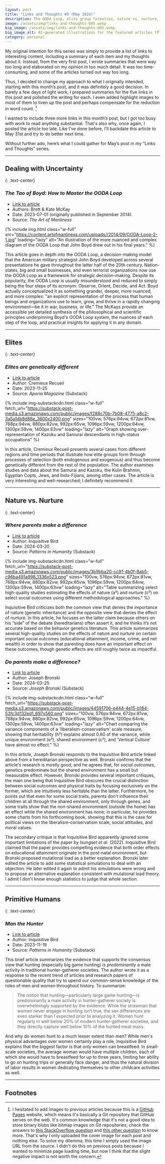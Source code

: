 ```yaml
---
layout: post
title: "Links and Thoughts #5 (May 2024)"
description: The OODA Loop, elite group formation, nature vs. nurture, and why male hunter-gatherers hunt more than females.
image: /assets/img/links-and-thoughts-005.webp
big_image: /assets/img/links-and-thoughts-005.webp
big_image_alt: AI-generated illustrations for the featured articles (Playground v2.5).
category: personal
---
```


My original intention for this series was simply to provide a list of links to interesting content, including a summary of each item and my thoughts about it. Instead, from the very first post, I wrote summaries that were way too long and elaborated on my opinion in too much detail. It was too time-consuming, and some of the articles turned out way too long.

Thus, I decided to change my approach to what I originally intended, starting with this month’s post, and it was definitely a good decision. In barely a few days of light work, I prepared summaries for the five links in this post and polished the writing for each. I even added highlight images to most of them to liven up the post and perhaps compensate for the reduction in word count. [^fn-1]

I wanted to include three more links in this month’s post, but I got too busy with work to read anything substantial. That's also why, once again, I posted the article too late. Like I’ve done before, I’ll backdate this article to May 31st and try to do better next time.

Without further ado, here’s what I could gather for May’s post in my “Links and Thoughts” series.

---

## Dealing with Uncertainty
{: .text-center}

### _The Tao of Boyd: How to Master the OODA Loop_

- [Link to article](https://www.artofmanliness.com/character/behavior/ooda-loop/)
- Authors: Brett & Kate McKay
- Date: 2023-07-01 (originally published in September 2014)
- Source: _The Art of Manliness_

{% include img.html class="w-full" src="https://content.artofmanliness.com/uploads//2014/09/OODA-Loop-2-1.jpg" loading="lazy" alt="An illustration of the more nuanced and complex diagram of the OODA Loop that John Boyd drew out in his final years." %}

This article goes in depth into the OODA Loop, a decision-making model that the American military strategist John Boyd developed across several presentations he gave throughout the latter half of the 20th century. Nation-states, big and small businesses, and even terrorist organizations now use the OODA Loop as a framework for strategic decision-making. Despite its popularity, the OODA Loop is usually misunderstood and reduced to simply being the four steps of its acronym: Observe, Orient, Decide, and Act. Boyd actually conceptualized it as something grander, deeper, more nuanced, and more complex: "an explicit representation of the process that human beings and organizations use to learn, grow, and thrive in a rapidly changing environment&mdash;be it in war, business, or life." The McKays provide an accessible yet detailed synthesis of the philosophical and scientific principles underpinning Boyd's OODA Loop system, the nuances of each step of the loop, and practical insights for applying it in any domain.

---

## Elites
{: .text-center}

### _Elites are genetically different_

- [Link to article](https://www.aporiamagazine.com/p/how-do-elite-groups-form)
- Author: Cremieux Recueil
- Date: 2023-11-25
- Source: _Aporia Magazine_ (Substack)

{% include img-substackcdn.html class="w-full" fetch_url="https://substack-post-media.s3.amazonaws.com/public/images/f288c70b-7b08-4775-a8c2-3a5a1db8d86e_3600x2400.png" sizes="100vw, 576px:94vw, 672px:81vw, 768px:94vw, 880px:82vw, 992px:65vw, 1096px:59vw, 1200px:64vw, 1300px:59vw, 1400px:63vw" loading="lazy" alt="Graph showing over-representation of Kazoku and Samurai descendants in high-status occupations" %}

In this article, Cremieux Recueil presents several cases from different regions and time periods that illustrate how elite groups form through processes of selection (both endogenous and exogenous) and thus become genetically different from the rest of the population. The author examines studies and data about the Samurai and Kazoku, the Kulin Brahmin, Egyptian Copts, Jews, and Indo-Fijians, among other cases. The article is very interesting and well-researched; I definitely recommend it.

---

## Nature vs. Nurture
{: .text-center}

### _Where parents make a difference_

- [Link to article](https://inquisitivebird.substack.com/p/where-parents-make-a-difference)
- Author: Inquisitive Bird
- Date: 2024-03-20
- Source: _Patterns in Humanity_ (Substack)

{% include img-substackcdn.html class="w-full" fetch_url="https://substack-post-media.s3.amazonaws.com/public/images/3b9bba20-cc91-4b0f-8ab5-c96ba491a998_1336x523.png" sizes="100vw, 576px:94vw, 672px:81vw, 768px:94vw, 880px:82vw, 992px:65vw, 1096px:59vw, 1200px:64vw, 1300px:59vw, 1400px:63vw" loading="lazy" alt="Table summarizing select high-quality studies estimating the effects of nature (a²) and nurture (c²) on select social outcomes using different methodological approaches." %}

Inquisitive Bird criticizes both the common view that denies the importance of nature (genetic inheritance) and the opposite view that denies the effect of nurture. In this article, he focuses on the latter claim because others on his “side” of the debate (hereditarians) often assert it, and he thinks it’s not accurate based on the behavior genetics literature. This article summarizes several high-quality studies on the effects of nature and nurture on certain important social outcomes (educational attainment, income, crime, and net wealth) in order to show that parenting does have an important effect on these outcomes, though genetic effects are still roughly twice as impactful.

### _Do parents make a difference?_

- [Link to article](https://www.josephbronski.com/p/do-parents-make-a-difference)
- Author: Joseph Bronski
- Date: 2024-03-25
- Source: _Joseph Bronski_ (Substack)

{% include img-substackcdn.html class="w-full" fetch_url="https://substack-post-media.s3.amazonaws.com/public/images/44591706-e444-4e15-b184-53fc3d132ed1_697x560.png" sizes="100vw, 576px:94vw, 672px:81vw, 768px:94vw, 880px:82vw, 992px:65vw, 1096px:59vw, 1200px:64vw, 1300px:59vw, 1400px:63vw" loading="lazy" alt="Chart comparing the variance components of a 'liberalism-conservatism' scale measure, showing that heritability (h²) explains almost 0.60 of the variance, while unique environment (e²), shared environment (c²), and 'Vertical Culture' have almost no effect." %}

In this article, Joseph Bronski responds to the Inquisitive Bird article linked above from a hereditarian perspective as well. Bronski confirms that the article's research is mostly good, and he agrees that, for _social outcomes_, genetics predominate but the shared environment has a small but measurable effect. However, Bronski provides several important critiques, the main one being that Inquisitive Bird obscures the crucial distinction between social outcomes and physical traits by focusing exclusively on the former, which are intuitively less heritable than the latter. Furthermore, he points out that even for some social traits, parents don't influence their children at all through the shared environment, only through genes, and some traits show that the non-shared environment (outside the home) has an effect while the shared environment has none; in particular, he provides some charts from his forthcoming book, showing that this is the case for political views on the liberalism-conservatism scale, social attitudes, and moral values.

The secondary critique is that Inquisitive Bird apparently ignored some important limitations of the paper by _Isungset et al._ (2022). Inquisitive Bird claimed that the paper provides compelling evidence that birth order effects on educational attainment originate in the post-natal environment, but Bronski proposed mutational load as a better explanation. Bronski later edited the article to add some statistical simulations to deal with an objection. He later edited it again to admit his simulations were wrong and to propose an alternative explanation consistent with mutational load theory. I admit I don't know enough statistics to judge that whole section.

---

## Primitive Humans
{: .text-center}

### _Man the Hunter_

- [Link to article](https://inquisitivebird.substack.com/p/man-the-hunter)
- Author: Inquisitive Bird
- Date: 2023-11-19
- Source: _Patterns in Humanity_ (Substack)

This brief article summarizes the evidence that supports the consensus view that hunting (especially big game hunting) is _predominantly_ a male activity in traditional hunter-gatherer societies. The author wrote it as a response to the recent trend of articles and research papers of questionable quality that try to upend our common-sense knowledge of the roles of men and women throughout history. To summarize:

> The notion that hunting&mdash;particularly large game hunting&mdash;is predominantly a male activity in hunter-gatherer society is overwhelmingly supported by the evidence. While the strawman that women never engage in hunting isn’t true, the sex differences are even starker than I expected prior to analyzing it. Women hunt regularly in well below 20% of modern hunter-gatherer societies, and they directly capture well below 10% of the hunted meat mass.

And why do women hunt to a much lesser extent than men? While men's physical advantages over women certainly play a role, Inquisitive Bird explains that the biggest factor is that only women can breastfeed. In small-scale societies, the average woman would have multiple children, each of which she would have to breastfeed for up to three years, limiting her ability to go on hunting trips or generally face danger, and thus the natural division of labor results in women dedicating themselves to other childcare activities as well.

---

## Footnotes

[^fn-1]: I hesitated to add images to previous articles because this is a [GitHub Pages](https://pages.github.com/) website, which means it's basically a Git repository that GitHub serves on the web. It's common knowledge that it's not a good idea to store binary blobs like bitmap images on Git repositories; check the answers to [this StackOverflow question](https://stackoverflow.com/questions/4697216/is-git-good-with-binary-files) and [this other question](https://stackoverflow.com/questions/53647783/is-there-a-difference-between-how-git-stores-text-and-binary-files) to know more. That's why I only uploaded the cover image for each post and nothing else. To solve my dilemma, this time I simply used the image URL from the source. I didn't do this on previous posts because I wanted to minimize page loading time, but now I think that the slight negative impact is not worth the concern.
